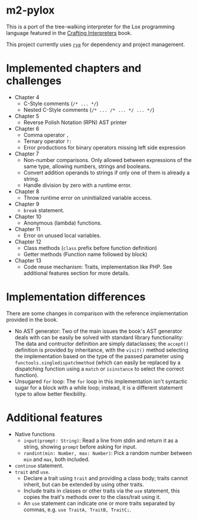 # m2-pylox

This is a port of the tree-walking interpreter for the Lox programming language featured in the [Crafting Interpreters](https://craftinginterpreters.com/) book.

This project currently uses [`rye`](https://rye-up.com/) for dependency and project management.

# Implemented chapters and challenges

* Chapter 4
    - C-Style comments (`/* ... */`)
    - Nested C-Style comments (`/* ... /* ... */ ... */`)
* Chapter 5
    - Reverse Polish Notation (RPN) AST printer
* Chapter 6
    - Comma operator `,`
    - Ternary operator `?:`
    - Error productions for binary operators missing left side expression
* Chapter 7
    - Non-number comparisons. Only allowed between expressions of the same type, allowing numbers, strings and booleans.
    - Convert addition operands to strings if only one of them is already a string.
    - Handle division by zero with a runtime error.
* Chapter 8
    - Throw runtime error on uninitialized variable access.
* Chapter 9
    - `break` statement.
* Chapter 10
    - Anonymous (lambda) functions.
* Chapter 11
    - Error on unused local variables.
* Chapter 12
    - Class methods (`class` prefix before function definition)
    - Getter methods (Function name followed by block)
* Chapter 13
    - Code reuse mechanism: Traits, implementation like PHP. See additional features section for more details.

# Implementation differences

There are some changes in comparison with the reference implementation provided in the book.

* No AST generator: Two of the main issues the book's AST generator deals with can be easily be solved with standard library functionality: The data and contructor definition are simply dataclasses; the `accept()` definition is provided by inheritance, with the `visit()` method selecting the implementation based on the type of the passed parameter using `functools.singledispatchmethod` (which can easily be replaced by a dispatching function using a `match` or `isinstance` to select the correct function).
* Unsugared `for` loop: The `for` loop in this implementation isn't syntactic sugar for a block with a while loop; instead, it is a different statement type to allow better flexibility.

# Additional features

* Native functions
    - `input(prompt: String)`: Read a line from stdin and return it as a string, showing `prompt` before asking for input.
    - `randint(min: Number, max: Number)`: Pick a random number between `min` and `max`, both included.
* `continue` statement.
* `trait` and `use`.
    - Declare a trait using `trait` and providing a class body; traits cannot inherit, but can be extended by using other traits.
    - Include traits in classes or other traits via the `use` statement, this copies the trait's methods over to the class/trait using it.
    - An `use` statement can indicate one or more traits separated by commas, e.g. `use TraitA, TraitB, TraitC;`.